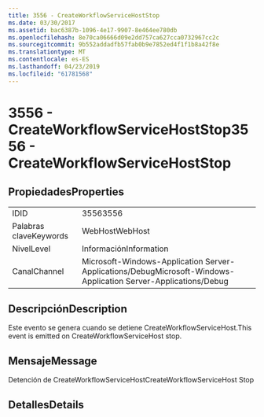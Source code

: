 ```yaml
---
title: 3556 - CreateWorkflowServiceHostStop
ms.date: 03/30/2017
ms.assetid: bac6387b-1096-4e17-9907-8e464ee780db
ms.openlocfilehash: 8e70ca06666d09e2dd757ca627cca0732967cc2c
ms.sourcegitcommit: 9b552addadfb57fab0b9e7852ed4f1f1b8a42f8e
ms.translationtype: MT
ms.contentlocale: es-ES
ms.lasthandoff: 04/23/2019
ms.locfileid: "61781568"
---
```

# <a name="3556---createworkflowservicehoststop"></a><span data-ttu-id="a015a-102">3556 - CreateWorkflowServiceHostStop</span><span class="sxs-lookup"><span data-stu-id="a015a-102">3556 - CreateWorkflowServiceHostStop</span></span>
## <a name="properties"></a><span data-ttu-id="a015a-103">Propiedades</span><span class="sxs-lookup"><span data-stu-id="a015a-103">Properties</span></span>  
  
|||  
|-|-|  
|<span data-ttu-id="a015a-104">ID</span><span class="sxs-lookup"><span data-stu-id="a015a-104">ID</span></span>|<span data-ttu-id="a015a-105">3556</span><span class="sxs-lookup"><span data-stu-id="a015a-105">3556</span></span>|  
|<span data-ttu-id="a015a-106">Palabras clave</span><span class="sxs-lookup"><span data-stu-id="a015a-106">Keywords</span></span>|<span data-ttu-id="a015a-107">WebHost</span><span class="sxs-lookup"><span data-stu-id="a015a-107">WebHost</span></span>|  
|<span data-ttu-id="a015a-108">Nivel</span><span class="sxs-lookup"><span data-stu-id="a015a-108">Level</span></span>|<span data-ttu-id="a015a-109">Información</span><span class="sxs-lookup"><span data-stu-id="a015a-109">Information</span></span>|  
|<span data-ttu-id="a015a-110">Canal</span><span class="sxs-lookup"><span data-stu-id="a015a-110">Channel</span></span>|<span data-ttu-id="a015a-111">Microsoft-Windows-Application Server-Applications/Debug</span><span class="sxs-lookup"><span data-stu-id="a015a-111">Microsoft-Windows-Application Server-Applications/Debug</span></span>|  
  
## <a name="description"></a><span data-ttu-id="a015a-112">Descripción</span><span class="sxs-lookup"><span data-stu-id="a015a-112">Description</span></span>  
 <span data-ttu-id="a015a-113">Este evento se genera cuando se detiene CreateWorkflowServiceHost.</span><span class="sxs-lookup"><span data-stu-id="a015a-113">This event is emitted on CreateWorkflowServiceHost stop.</span></span>  
  
## <a name="message"></a><span data-ttu-id="a015a-114">Mensaje</span><span class="sxs-lookup"><span data-stu-id="a015a-114">Message</span></span>  
 <span data-ttu-id="a015a-115">Detención de CreateWorkflowServiceHost</span><span class="sxs-lookup"><span data-stu-id="a015a-115">CreateWorkflowServiceHost Stop</span></span>  
  
## <a name="details"></a><span data-ttu-id="a015a-116">Detalles</span><span class="sxs-lookup"><span data-stu-id="a015a-116">Details</span></span>
